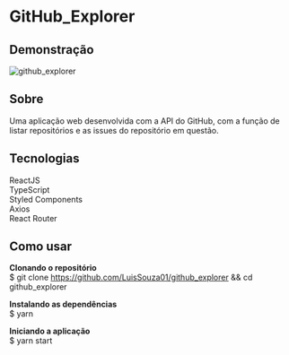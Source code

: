 # GitHub_Explorer

## Demonstração
![github_explorer](https://user-images.githubusercontent.com/68693408/96166976-165e7e80-0ef5-11eb-89d6-7b0c9ea74ad6.gif)


## Sobre
Uma aplicação web desenvolvida com a API do GitHub, com a função de listar repositórios e as issues do repositório em questão. 

## Tecnologias
ReactJS </br>
TypeScript </br>
Styled Components </br>
Axios </br>
React Router </br>

## Como usar

**Clonando o repositório** </br>
$ git clone https://github.com/LuisSouza01/github_explorer && cd github_explorer

**Instalando as dependências** </br>
$ yarn

**Iniciando a aplicação** </br>
$ yarn start
